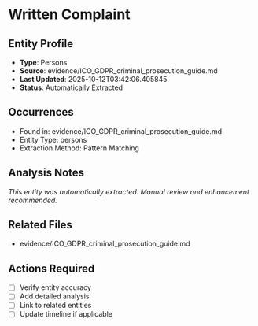 # Written Complaint

## Entity Profile
- **Type**: Persons
- **Source**: evidence/ICO_GDPR_criminal_prosecution_guide.md
- **Last Updated**: 2025-10-12T03:42:06.405845
- **Status**: Automatically Extracted

## Occurrences
- Found in: evidence/ICO_GDPR_criminal_prosecution_guide.md
- Entity Type: persons
- Extraction Method: Pattern Matching

## Analysis Notes
*This entity was automatically extracted. Manual review and enhancement recommended.*

## Related Files
- evidence/ICO_GDPR_criminal_prosecution_guide.md

## Actions Required
- [ ] Verify entity accuracy
- [ ] Add detailed analysis
- [ ] Link to related entities
- [ ] Update timeline if applicable
